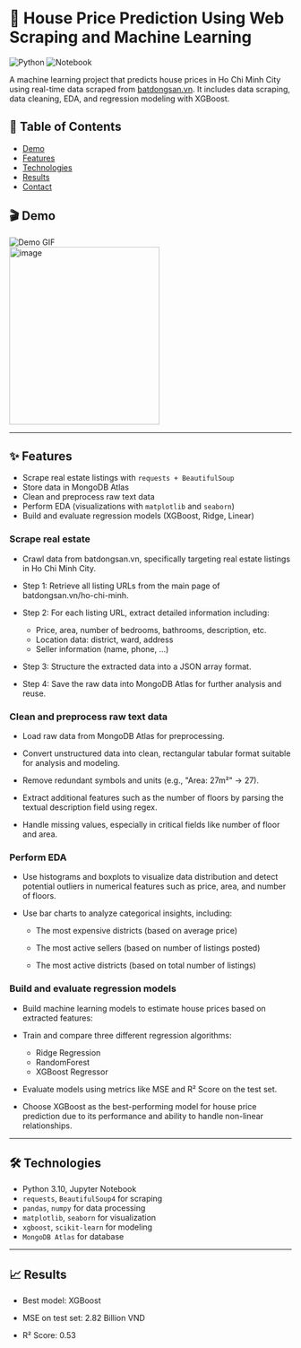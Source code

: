 # 🏡 House Price Prediction Using Web Scraping and Machine Learning

![Python](https://img.shields.io/badge/Python-3.10-blue.svg)
![Notebook](https://img.shields.io/badge/Tool-Jupyter_Notebook-orange.svg)

A machine learning project that predicts house prices in Ho Chi Minh City using real-time data scraped from [batdongsan.vn](https://batdongsan.vn). It includes data scraping, data cleaning, EDA, and regression modeling with XGBoost.

## 📂 Table of Contents

- [Demo](#-demo)
- [Features](#-features)
- [Technologies](#-technologies-used)
- [Results](#-results)
- [Contact](#-contact)

## 🎬 Demo

![Demo GIF](demo/demo.gif)  
<img width="268" height="317" alt="image" src="https://github.com/user-attachments/assets/f3595c89-36e5-4386-9651-3a5994141d2a" />

---

## ✨ Features

- Scrape real estate listings with `requests + BeautifulSoup`
- Store data in MongoDB Atlas
- Clean and preprocess raw text data
- Perform EDA (visualizations with `matplotlib` and `seaborn`)
- Build and evaluate regression models (XGBoost, Ridge, Linear)

### Scrape real estate
- Crawl data from batdongsan.vn, specifically targeting real estate listings in Ho Chi Minh City.

- Step 1: Retrieve all listing URLs from the main page of batdongsan.vn/ho-chi-minh.

- Step 2: For each listing URL, extract detailed information including:

    - Price, area, number of bedrooms, bathrooms, description, etc.
    - Location data: district, ward, address
    - Seller information (name, phone, ...)

- Step 3: Structure the extracted data into a JSON array format.

- Step 4: Save the raw data into MongoDB Atlas for further analysis and reuse.

### Clean and preprocess raw text data
- Load raw data from MongoDB Atlas for preprocessing.

- Convert unstructured data into clean, rectangular tabular format suitable for analysis and modeling.

- Remove redundant symbols and units (e.g., "Area: 27m²" → 27).

- Extract additional features such as the number of floors by parsing the textual description field using regex.

- Handle missing values, especially in critical fields like number of floor and area.

### Perform EDA
- Use histograms and boxplots to visualize data distribution and detect potential outliers in numerical features such as price, area, and number of floors.

- Use bar charts to analyze categorical insights, including:

  - The most expensive districts (based on average price)

  - The most active sellers (based on number of listings posted)

  - The most active districts (based on total number of listings)


### Build and evaluate regression models
- Build machine learning models to estimate house prices based on extracted features:

- Train and compare three different regression algorithms:
  - Ridge Regression
  - RandomForest
  - XGBoost Regressor

- Evaluate models using metrics like MSE and R² Score on the test set.

- Choose XGBoost as the best-performing model for house price prediction due to its performance and ability to handle non-linear relationships.

---
## 🛠️ Technologies

- Python 3.10, Jupyter Notebook
- `requests`, `BeautifulSoup4` for scraping
- `pandas`, `numpy` for data processing
- `matplotlib`, `seaborn` for visualization
- `xgboost`, `scikit-learn` for modeling
- `MongoDB Atlas` for database

---

## 📈 Results

- Best model: XGBoost

- MSE on test set: 2.82 Billion VND

- R² Score: 0.53


